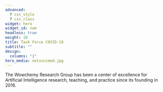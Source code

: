 ```yaml
---
advanced:
  ? css_style
  ? css_class
widget: hero
widget_id: num
headless: true
weight: 10
title: Task Force COVID-19
subtitle: ""
design:
  columns: "1"
hero_media: netzunimed.jpg
---
```


The Wowchemy Research Group has been a center of excellence for Artificial Intelligence research, teaching, and practice since its founding in 2016.
